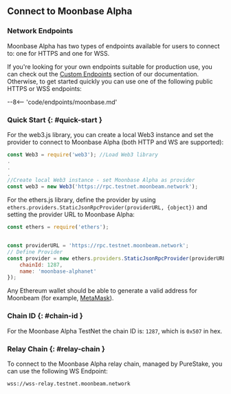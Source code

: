 ## Connect to Moonbase Alpha

### Network Endpoints

Moonbase Alpha has two types of endpoints available for users to connect to: one for HTTPS and one for WSS. 

If you're looking for your own endpoints suitable for production use, you can check out the [Custom Endpoints](/builders/get-started/endpoints/#endpoint-providers) section of our documentation. Otherwise, to get started quickly you can use one of the following public HTTPS or WSS endpoints:

--8<-- 'code/endpoints/moonbase.md'

### Quick Start {: #quick-start } 

For the web3.js library, you can create a local Web3 instance and set the provider to connect to Moonbase Alpha (both HTTP and WS are supported):

```js
const Web3 = require('web3'); //Load Web3 library
.
.
.
//Create local Web3 instance - set Moonbase Alpha as provider
const web3 = new Web3('https://rpc.testnet.moonbeam.network'); 
```
For the ethers.js library, define the provider by using `ethers.providers.StaticJsonRpcProvider(providerURL, {object})` and setting the provider URL to Moonbase Alpha:

```js
const ethers = require('ethers');


const providerURL = 'https://rpc.testnet.moonbeam.network';
// Define Provider
const provider = new ethers.providers.StaticJsonRpcProvider(providerURL, {
    chainId: 1287,
    name: 'moonbase-alphanet'
});
```

Any Ethereum wallet should be able to generate a valid address for Moonbeam (for example, [MetaMask](https://metamask.io/)).

### Chain ID {: #chain-id } 

For the Moonbase Alpha TestNet the chain ID is: `1287`, which is `0x507` in hex.

### Relay Chain {: #relay-chain } 

To connect to the Moonbase Alpha relay chain, managed by PureStake, you can use the following WS Endpoint:

```
wss://wss-relay.testnet.moonbeam.network
```